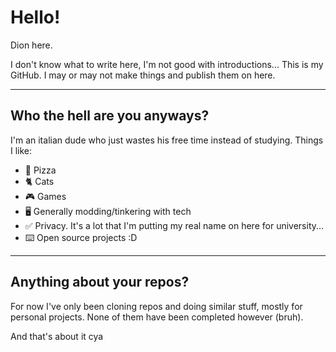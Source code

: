 # Hello!
Dion here.

I don't know what to write here, I'm not good with introductions...
This is my GitHub. I may or may not make things and publish them on here.
***
## Who the hell are you anyways?
I'm an italian dude who just wastes his free time instead of studying.
Things I like:
 * 🍕 Pizza
 * 🐈 Cats
 * 🎮 Games
 * 🖥️ Generally modding/tinkering with tech
 * ✅ Privacy. It's a lot that I'm putting my real name on here for university...
 * ⌨️ Open source projects :D
***
## Anything about your repos?
For now I've only been cloning repos and doing similar stuff, mostly for personal projects. None of them have been completed however (bruh).

And that's about it cya
